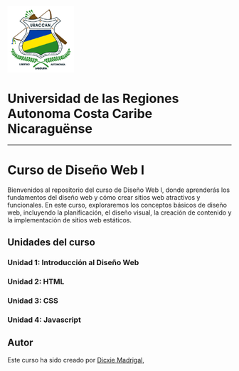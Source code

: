 <img src="/images/URACCAN.png" alt="Logotipo" width="150" style="display:inline-block"> <h1> Universidad de las Regiones Autonoma Costa Caribe Nicaraguënse</h1>
<hr>

# Curso de Diseño Web I
Bienvenidos al repositorio del curso de Diseño Web I, donde aprenderás los fundamentos del diseño web y cómo crear sitios web atractivos y funcionales. En este curso, exploraremos los conceptos básicos de diseño web, incluyendo la planificación, el diseño visual, la creación de contenido y la implementación de sitios web estáticos.

## Unidades del curso
### Unidad 1: Introducción al Diseño Web
### Unidad 2: HTML
### Unidad 3: CSS
### Unidad 4: Javascript

## Autor
Este curso ha sido creado por [Dicxie Madrigal](https://github.com/dicxie1),